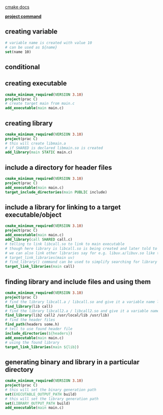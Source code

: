 [cmake docs](https://cmake.org/cmake/help/v3.19/)

[**project command**](https://stackoverflow.com/questions/26878379/in-cmake-what-is-a-project)

## creating variable
```cmake
# variable name is created with value 10
# can be used as ${name}
set(name 10)
```

## conditional

## creating executable

```cmake
cmake_minimum_required(VERSION 3.10)
project(prac C)
# create target main from main.c 
add_executable(main main.c)
```

## creating library

```cmake
cmake_minimum_required(VERSION 3.10)
project(prac C)
# this will create libmain.a
# if SHARED is declared libmain.so is created
add_library(main STATIC main.c)
```

## include a directory for header files

```cmake
cmake_minimum_required(VERSION 3.10)
project(prac C)
add_executable(main main.c)
target_include_directories(main PUBLIC include)
```

## include a library for linking to a target executable/object
```cmake
cmake_minimum_required(VERSION 3.10)
project(prac C)
add_executable(main main.c)
add_library(call SHARED call.c)
# telling to link libcall.so to link to main executable
# though here library is libcall.so is being created and later told to linked to main
# we can also link other libraries say for e.g. libuv.a/libuv.so like this
# target_link_libraries(main uv)
# find_library() command can be used to simplify searching for library
target_link_libraries(main call)
```

## finding library and include files and using them

```cmake
cmake_minimum_required(VERSION 3.10)
project(prac C)
# find the library libcall.a / libcall.so and give it a variable name lib
find_library(lib call)
# find the library libcall2.a / libcall2.so and give it a variable name lib2 they are searched in these paths also /usr/local/lib /usr/lib
find_library(lib2 call2 /usr/local/lib /usr/lib)
# find the header files
find_path(headers some.h)
# tell to use found header file 
include_directories(${headers})
add_executable(main main.c)
# using the found library
target_link_libraries(main ${lib})

```

## generating binary and library in a particular directory

```cmake
cmake_minimum_required(VERSION 3.10)
project(prac C)
# this will set the binary generation path
set(EXECUTABLE_OUTPUT_PATH build)
# this will set the library generation path
set(LIBRARY_OUTPUT_PATH build)
add_executable(main main.c)
```






